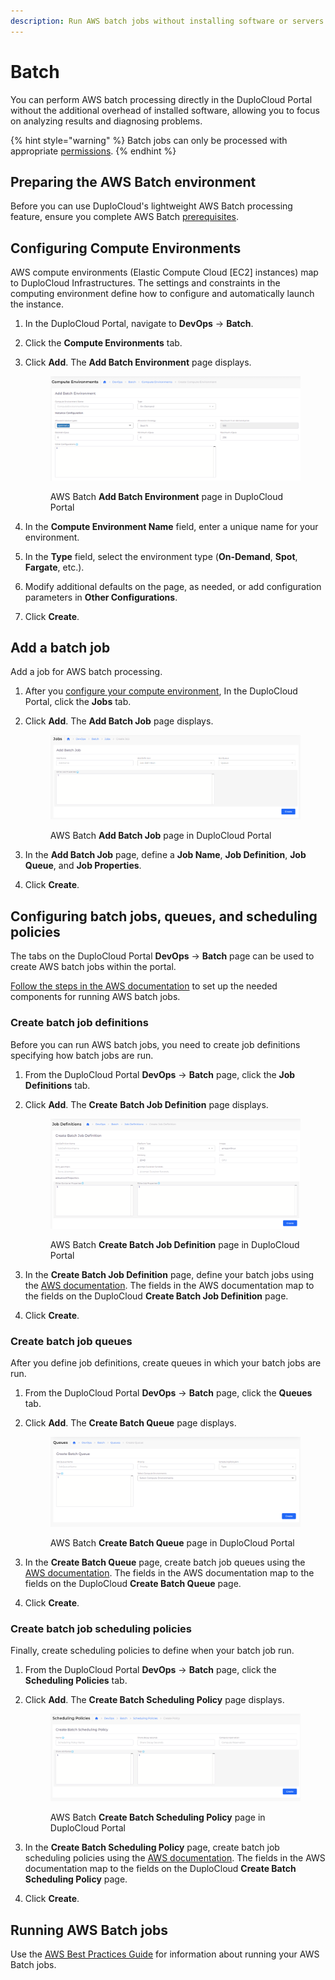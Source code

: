 ```yaml
---
description: Run AWS batch jobs without installing software or servers
---
```


# Batch

You can perform AWS batch processing directly in the DuploCloud Portal without the additional overhead of installed software, allowing you to focus on analyzing results and diagnosing problems.

{% hint style="warning" %}
Batch jobs can only be processed with appropriate [permissions](https://docs.aws.amazon.com/IAM/latest/UserGuide/getting-set-up.html#create-an-admin).
{% endhint %}

## Preparing the AWS Batch environment

Before you can use DuploCloud's lightweight AWS Batch processing feature, ensure you complete AWS Batch [prerequisites](https://docs.aws.amazon.com/batch/latest/userguide/get-set-up-for-aws-batch.html).

## Configuring Compute Environments

AWS compute environments (Elastic Compute Cloud \[EC2] instances) map to DuploCloud Infrastructures. The settings and constraints in the computing environment define how to configure and automatically launch the instance.

1. In the DuploCloud Portal, navigate to **DevOps** -> **Batch**.&#x20;
2. Click the **Compute Environments** tab.
3.  Click **Add**. The **Add Batch Environment** page displays.

    <figure><img src="../../.gitbook/assets/batch_ce.png" alt=""><figcaption><p>AWS Batch <strong>Add Batch Environment</strong> page in DuploCloud Portal</p></figcaption></figure>
4. In the **Compute Environment Name** field, enter a unique name for your environment.
5. In the **Type** field, select the environment type (**On-Demand**, **Spot**, **Fargate**, etc.).
6. Modify additional defaults on the page, as needed, or add configuration parameters in **Other Configurations**.&#x20;
7. Click **Create**.

## Add a batch job

Add a job for AWS batch processing.

1. After you [configure your compute environment](batch.md#configuring-compute-environments), In the DuploCloud Portal, click the **Jobs** tab.&#x20;
2.  Click **Add**. The **Add Batch Job** page displays.

    <figure><img src="../../.gitbook/assets/batch_j.png" alt=""><figcaption><p>AWS Batch <strong>Add Batch Job</strong> page in DuploCloud Portal</p></figcaption></figure>
3. In the **Add Batch Job** page, define a **Job Name**, **Job Definition**, **Job Queue**, and **Job Properties**.
4. Click **Create**.

## Configuring batch jobs, queues, and scheduling policies

The tabs on the DuploCloud Portal **DevOps** -> **Batch** page can be used to create AWS batch jobs within the portal.&#x20;

[Follow the steps in the AWS documentation](https://docs.aws.amazon.com/batch/latest/userguide/Batch\_GetStarted.html) to set up the needed components for running AWS batch jobs.

### Create batch job definitions

Before you can run AWS batch jobs, you need to create job definitions specifying how batch jobs are run.

1. From the DuploCloud Portal **DevOps** -> **Batch** page, click the **Job Definitions** tab.
2.  Click **Add**. The **Create** **Batch Job Definition** page displays.

    <figure><img src="../../.gitbook/assets/batch_jd.png" alt=""><figcaption><p>AWS Batch <strong>Create Batch Job Definition</strong> page in DuploCloud Portal</p></figcaption></figure>
3. In the **Create Batch Job Definition** page, define your batch jobs using the [AWS documentation](https://docs.aws.amazon.com/batch/latest/userguide/job\_definitions.html). The fields in the AWS documentation map to the fields on the DuploCloud **Create Batch Job Definition** page.
4. Click **Create**.

### Create batch job queues

After you define job definitions, create queues in which your batch jobs are run.

1. From the DuploCloud Portal **DevOps** -> **Batch** page, click the **Queues** tab.
2.  Click **Add**. The **Create Batch Queue** page displays.

    <figure><img src="../../.gitbook/assets/batch_q.png" alt=""><figcaption><p>AWS Batch <strong>Create Batch Queue</strong> page in DuploCloud Portal</p></figcaption></figure>
3. In the **Create Batch Queue** page, create batch job queues using the [AWS documentation](https://docs.aws.amazon.com/batch/latest/userguide/job\_queues.html). The fields in the AWS documentation map to the fields on the DuploCloud **Create Batch Queue** page.
4. Click **Create**.

### Create batch job scheduling policies&#x20;

Finally, create scheduling policies to define when your batch job run.&#x20;

1. From the DuploCloud Portal **DevOps** -> **Batch** page, click the **Scheduling Policies** tab.
2.  Click **Add**. The **Create Batch Scheduling Policy** page displays.

    <figure><img src="../../.gitbook/assets/batch_sp.png" alt=""><figcaption><p>AWS Batch <strong>Create Batch Scheduling Policy</strong> page in DuploCloud Portal</p></figcaption></figure>
3. In the **Create Batch Scheduling Policy** page, create batch job scheduling policies using the [AWS documentation](https://docs.aws.amazon.com/batch/latest/userguide/scheduling-policies.html). The fields in the AWS documentation map to the fields on the DuploCloud **Create Batch Scheduling Policy** page.
4. Click **Create**.

## Running AWS Batch jobs

Use the [AWS Best Practices Guide](https://docs.aws.amazon.com/batch/latest/userguide/best-practices.html) for information about running your AWS Batch jobs.
